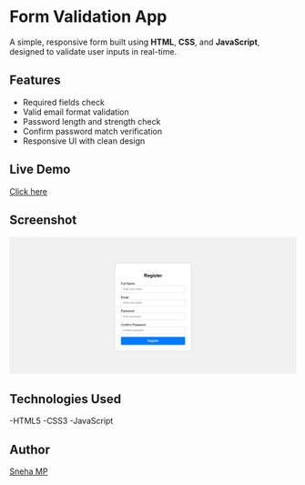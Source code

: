 # Form Validation App

A simple, responsive form built using **HTML**, **CSS**, and **JavaScript**, designed to validate user inputs in real-time.

## Features
- Required fields check
- Valid email format validation
- Password length and strength check
- Confirm password match verification
- Responsive UI with clean design

## Live Demo
[Click here](https://snehamp12.github.io/form-validation-app/)

## Screenshot
![Form Screenshot](screenshot.png)

## Technologies Used
-HTML5
-CSS3
-JavaScript

## Author
[Sneha MP](https://github.com/snehamp12)
